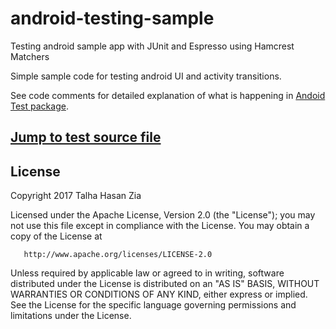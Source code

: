 # android-testing-sample
Testing android sample app with JUnit and Espresso using Hamcrest Matchers

Simple sample code for testing android UI and activity transitions.

See code comments for detailed explanation of what is happening in [Andoid Test package](https://github.com/talhahasanzia/android-testing-sample/tree/master/TestSample/app/src/androidTest/java/com/android/example/testsample).


   
   ## [Jump to test source file](https://github.com/talhahasanzia/android-testing-sample/tree/master/TestSample/app/src/androidTest/java/com/android/example/testsample)
   
   ## **License**
   
   
   Copyright 2017 Talha Hasan Zia

   Licensed under the Apache License, Version 2.0 (the "License");
   you may not use this file except in compliance with the License.
   You may obtain a copy of the License at

       http://www.apache.org/licenses/LICENSE-2.0

   Unless required by applicable law or agreed to in writing, software
   distributed under the License is distributed on an "AS IS" BASIS,
   WITHOUT WARRANTIES OR CONDITIONS OF ANY KIND, either express or implied.
   See the License for the specific language governing permissions and
   limitations under the License.
